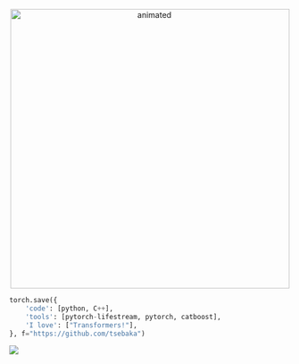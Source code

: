 <p align="center">
  <img src="https://sun9-33.userapi.com/impg/xZKwk1RXRoMm8nXKEjMKKPm-MGF-xuxasfFIGQ/xUZVApKfF_Y.jpg?size=1920x1080&quality=96&sign=255724c729bc14782b177a06cc6c58d8&type=album" alt="animated" width="500" />
</p>

```python
torch.save({
    'code': [python, С++],
    'tools': [pytorch-lifestream, pytorch, catboost],
    'I love': ["Transformers!"],
}, f="https://github.com/tsebaka")
```
<a href="#"><img src="https://komarev.com/ghpvc/?username=tsebaka&color=007EEF&"></a>
